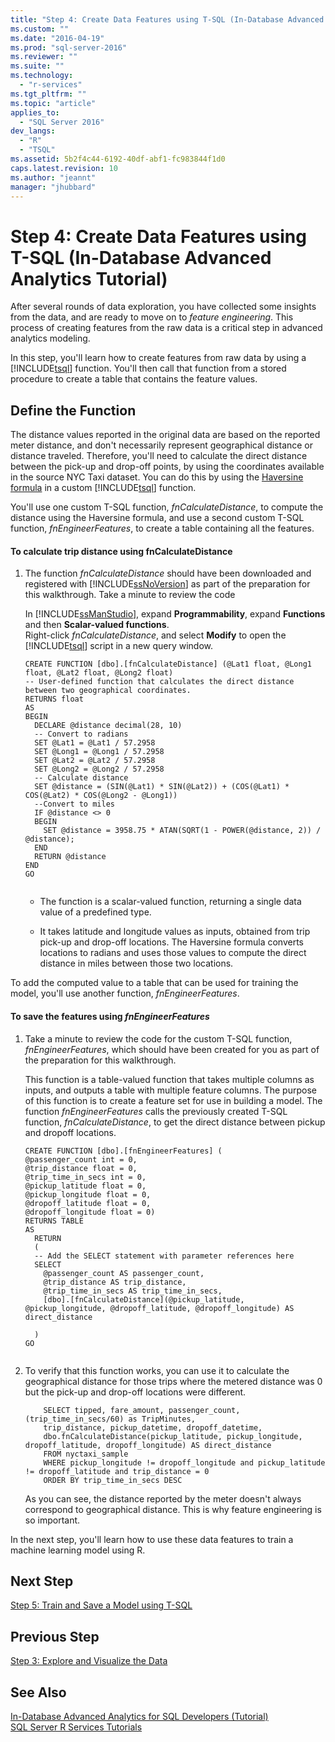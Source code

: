 ```yaml
---
title: "Step 4: Create Data Features using T-SQL (In-Database Advanced Analytics Tutorial) | Microsoft Docs"
ms.custom: ""
ms.date: "2016-04-19"
ms.prod: "sql-server-2016"
ms.reviewer: ""
ms.suite: ""
ms.technology: 
  - "r-services"
ms.tgt_pltfrm: ""
ms.topic: "article"
applies_to: 
  - "SQL Server 2016"
dev_langs: 
  - "R"
  - "TSQL"
ms.assetid: 5b2f4c44-6192-40df-abf1-fc983844f1d0
caps.latest.revision: 10
ms.author: "jeannt"
manager: "jhubbard"
---
```

# Step 4: Create Data Features using T-SQL (In-Database Advanced Analytics Tutorial)
After several rounds of data exploration, you have collected some insights from the data, and are ready to move on to *feature engineering*. This process of creating features from the raw data is a critical step in advanced analytics modeling.  
  
In this step, you'll learn how to create features from raw data by using a [!INCLUDE[tsql](../../../advanced-analytics/r-services/includes/tsql-md.md)] function. You'll then call that function from a stored procedure to create a table that contains the feature values.  
  
## Define the Function  
The distance values reported in the original data are based on the reported meter distance, and don't necessarily represent geographical distance or distance traveled. Therefore, you'll need to calculate the direct distance between the pick-up and drop-off points, by using the coordinates available in the source NYC Taxi dataset. You can do this by using the [Haversine formula](https://en.wikipedia.org/wiki/Haversine_formula) in a custom [!INCLUDE[tsql](../../../advanced-analytics/r-services/includes/tsql-md.md)] function.  
  
You'll use one custom T-SQL function, _fnCalculateDistance_, to compute the distance using the Haversine formula, and use a second custom T-SQL function, _fnEngineerFeatures_, to create a table containing all the features.  
  
#### To calculate trip distance using  fnCalculateDistance  
  
1.  The function _fnCalculateDistance_ should have been downloaded and registered with [!INCLUDE[ssNoVersion](../../../advanced-analytics/r-services/includes/ssnoversion-md.md)] as part of the preparation for this walkthrough. Take a minute to review the code  
  
    In [!INCLUDE[ssManStudio](../../../advanced-analytics/r-services/includes/ssmanstudio-md.md)], expand **Programmability**, expand **Functions** and then **Scalar-valued functions**.   
    Right-click _fnCalculateDistance_, and select **Modify** to open the [!INCLUDE[tsql](../../../advanced-analytics/r-services/includes/tsql-md.md)] script in a new query window.  
  
    ```  
    CREATE FUNCTION [dbo].[fnCalculateDistance] (@Lat1 float, @Long1 float, @Lat2 float, @Long2 float)  
    -- User-defined function that calculates the direct distance between two geographical coordinates.  
    RETURNS float  
    AS  
    BEGIN  
      DECLARE @distance decimal(28, 10)  
      -- Convert to radians  
      SET @Lat1 = @Lat1 / 57.2958  
      SET @Long1 = @Long1 / 57.2958  
      SET @Lat2 = @Lat2 / 57.2958  
      SET @Long2 = @Long2 / 57.2958  
      -- Calculate distance  
      SET @distance = (SIN(@Lat1) * SIN(@Lat2)) + (COS(@Lat1) * COS(@Lat2) * COS(@Long2 - @Long1))  
      --Convert to miles  
      IF @distance <> 0  
      BEGIN  
        SET @distance = 3958.75 * ATAN(SQRT(1 - POWER(@distance, 2)) / @distance);  
      END  
      RETURN @distance  
    END  
    GO  
  
    ```  
  
    -   The function is a scalar-valued function, returning a single data value of a predefined type.  
  
    -   It takes latitude and longitude values as inputs, obtained from trip pick-up and drop-off locations. The Haversine formula converts locations to radians and uses those values to compute the direct distance in miles between those two locations.  
  
To add the computed value to a table that can be used for training the model, you'll use another function, _fnEngineerFeatures_.  
  
#### To save the features using _fnEngineerFeatures_  
  
1.  Take a minute to review the code for the custom T-SQL function, _fnEngineerFeatures_, which should have been created for you as part of the preparation for this walkthrough.  
  
    This function is a table-valued function that takes multiple columns as inputs, and outputs a table with multiple feature columns.  The purpose of this function is to create a feature set for use in building a model. The function _fnEngineerFeatures_ calls the previously created T-SQL function, _fnCalculateDistance_, to get the direct distance between pickup and dropoff locations.  
  
    ```  
    CREATE FUNCTION [dbo].[fnEngineerFeatures] (  
    @passenger_count int = 0,  
    @trip_distance float = 0,  
    @trip_time_in_secs int = 0,  
    @pickup_latitude float = 0,  
    @pickup_longitude float = 0,  
    @dropoff_latitude float = 0,  
    @dropoff_longitude float = 0)  
    RETURNS TABLE  
    AS  
      RETURN  
      (  
      -- Add the SELECT statement with parameter references here  
      SELECT  
        @passenger_count AS passenger_count,  
        @trip_distance AS trip_distance,  
        @trip_time_in_secs AS trip_time_in_secs,  
        [dbo].[fnCalculateDistance](@pickup_latitude, @pickup_longitude, @dropoff_latitude, @dropoff_longitude) AS direct_distance  
  
      )  
    GO  
  
    ```  
  
2.  To verify that this function works, you can use it to calculate the geographical distance for those trips where the metered distance was 0 but the pick-up and drop-off locations were different.  
  
    ```  
        SELECT tipped, fare_amount, passenger_count,(trip_time_in_secs/60) as TripMinutes,  
        trip_distance, pickup_datetime, dropoff_datetime,   
        dbo.fnCalculateDistance(pickup_latitude, pickup_longitude,  dropoff_latitude, dropoff_longitude) AS direct_distance  
        FROM nyctaxi_sample  
        WHERE pickup_longitude != dropoff_longitude and pickup_latitude != dropoff_latitude and trip_distance = 0  
        ORDER BY trip_time_in_secs DESC  
    ```  
  
    As you can see, the distance reported by the meter doesn't always correspond to geographical distance. This is why feature engineering is so important.  
  
In the next step, you'll learn how to use these data features to train a machine learning model using R.  
  
## Next Step  
[Step 5: Train and Save a Model using T-SQL](../Topic/Step%205:%20Train%20and%20Save%20a%20Model%20using%20T-SQL%20(In-Database%20Advanced%20Analytics%20Tutorial).md)  
  
## Previous Step  
[Step 3: Explore and Visualize the Data](../../../advanced-analytics/r-services/tutorials/step-3-explore-and-visualize-the-data-in-database-advanced-analytics-tutorial.md)  
  
## See Also  
[In-Database Advanced Analytics for SQL Developers &#40;Tutorial&#41;](../../../advanced-analytics/r-services/tutorials/in-database-advanced-analytics-for-sql-developers-tutorial.md)  
[SQL Server R Services Tutorials](../../../advanced-analytics/r-services/tutorials/sql-server-r-services-tutorials.md)  
  
  
  
